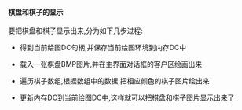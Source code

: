 #### 棋盘和棋子的显示

要把棋盘和棋子显示出来,分为如下几步过程:
- 得到当前绘图DC句柄,并保存当前绘图环境到内存DC中

- 载入一张棋盘BMP图片,并在主界面对话框的客户区绘画出来

- 遍历棋子数组,根据数组中的数据,把相应颜色的棋子图片绘出来

- 更新内存DC到当前绘图DC中,这样就可以把棋盘和棋子图片显示出来了
